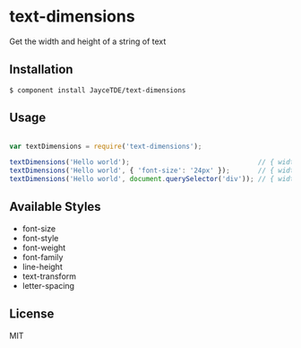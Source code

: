 
# text-dimensions

  Get the width and height of a string of text

## Installation

    $ component install JayceTDE/text-dimensions

## Usage

```javascript

var textDimensions = require('text-dimensions');

textDimensions('Hello world');                                // { width: 71, height: 20 }
textDimensions('Hello world', { 'font-size': '24px' });       // { width: 113, height: 28 }
textDimensions('Hello world', document.querySelector('div')); // { width: 126, height: 20 }

```

## Available Styles

* font-size
* font-style
* font-weight
* font-family
* line-height
* text-transform
* letter-spacing

## License

  MIT
